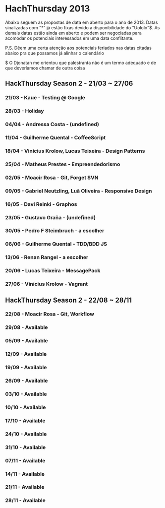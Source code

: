# HachThursday 2013

Abaixo seguem as propostas de data em aberto para o ano de 2013. Datas sinalizadas com "*" já estão fixas devido a 
disponibilidade do "Uololo"$. As demais datas estão ainda em aberto e podem ser negociadas para acomodar os 
potenciais interessados em uma data conflitante.

P.S. Dêem uma certa atenção aos potenciais feriados nas datas citadas abaixo pra que possamos já alinhar o calendário

$ O Djonatan me orientou que palestranta não é um termo adequado e de que deveríamos chamar de outra coisa

## HackThursday Season 2 - 21/03 ~ 27/06

### 21/03 - Kaue - Testing @ Google
### 28/03 - Holiday
### 04/04 - Andressa Costa - (undefined)
### 11/04 - Guilherme Quental - CoffeeScript
### 18/04 - Vinícius Krolow, Lucas Teixeira - Design Patterns
### 25/04 - Matheus Prestes - Empreendedorismo
### 02/05 - Moacir Rosa - Git, Forget SVN
### 09/05 - Gabriel Neutzling, Luã Oliveira - Responsive Design
### 16/05 - Davi Reinki - Graphos
### 23/05 - Gustavo Graña - (undefined)
### 30/05 - Pedro F Steimbruch - a escolher
### 06/06 - Guilherme Quental - TDD/BDD JS
### 13/06 - Renan Rangel - a escolher
### 20/06 - Lucas Teixeira - MessagePack
### 27/06 - Vinícius Krolow - Vagrant


## HackThursday Season 2 - 22/08 ~ 28/11

### 22/08 - Moacir Rosa - Git, Workflow
### 29/08 - Available
### 05/09 - Available
### 12/09 - Available
### 19/09 - Available
### 26/09 - Available
### 03/10 - Available
### 10/10 - Available
### 17/10 - Available
### 24/10 - Available
### 31/10 - Available
### 07/11 - Available
### 14/11 - Available
### 21/11 - Available
### 28/11 - Available
